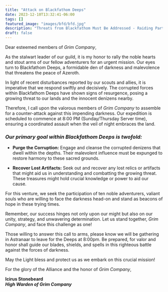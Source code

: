 ```yaml
---
title: "Attack on Blackfathom Deeps"
date: 2023-12-10T13:32:41-06:00
tags: []
featured_image: "images/bfd/bfd.jpg"
description: "Threats from Blackfathom Must Be Addressed - Raiding Parties Forming"
draft: false
---
```

Dear esteemed members of _Grim Company_,

As the stalwart leader of our guild, it is my honor to rally the noble hearts and stout arms of our fellow adventurers for an urgent mission. Our eyes turn to Blackfathom Deeps, a formidable den of darkness and malevolence that threatens the peace of Azeroth.

In light of recent disturbances reported by our scouts and allies, it is imperative that we respond swiftly and decisively. The corrupted forces within Blackfathom Deeps have shown signs of resurgence, posing a growing threat to our lands and the innocent denizens nearby.

Therefore, I call upon the valorous members of _Grim Company_ to assemble for a counter-attack against this impending darkness. Our expedition is scheduled to commence at 8:00 PM (Sunday/Thursday Server time), ensuring a coordinated assault when the veil of night embraces the land.

### _Our primary goal within Blackfathom Deeps is twofold:_ ###

- __Purge the Corruption:__ Engage and cleanse the corrupted denizens that dwell within the depths. Their malevolent influence must be expunged to restore harmony to these sacred grounds.

- __Recover Lost Artifacts:__ Seek out and recover any lost relics or artifacts that might aid us in understanding and combatting the growing threat. These treasures might hold crucial knowledge or power to aid our cause.


For this venture, we seek the participation of ten noble adventurers, valiant souls who are willing to face the darkness head-on and stand as beacons of hope in these trying times.

Remember, our success hinges not only upon our might but also on our unity, strategy, and unwavering determination. Let us stand together, _Grim Company_, and face this challenge as one!

Those willing to answer this call to arms, please know we will be gathering in Astranaar to leave for the Deeps at 8:00pm. Be prepared, for valor and honor shall guide our blades, shields, and spells in this righteous battle against the forces of darkness.

May the Light bless and protect us as we embark on this crucial mission!

For the glory of the Alliance and the honor of _Grim Company_,

__Icirus Stonebeard__  
___High Warden of Grim Company___